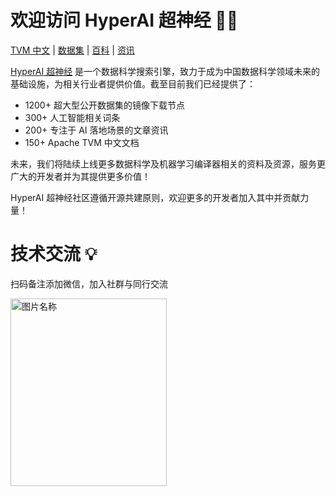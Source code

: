 # 欢迎访问 HyperAI 超神经 🙌🏻 

[TVM 中文](https://tvm.hyper.ai/) |
[数据集](https://hyper.ai/datasets) |
[百科](https://hyper.ai/wiki) |
[资讯](https://hyper.ai/news)

[HyperAI 超神经](https://hyper.ai/) 是一个数据科学搜索引擎，致力于成为中国数据科学领域未来的基础设施，为相关行业者提供价值。截至目前我们已经提供了：

* 1200+ 超大型公开数据集的镜像下载节点
* 300+ 人工智能相关词条
* 200+ 专注于 AI 落地场景的文章资讯
* 150+ Apache TVM 中文文档

未来，我们将陆续上线更多数据科学及机器学习编译器相关的资料及资源，服务更广大的开发者并为其提供更多价值！

HyperAI 超神经社区遵循开源共建原则，欢迎更多的开发者加入其中并贡献力量！

# 技术交流 💡

扫码备注添加微信，加入社群与同行交流

<img src="https://user-images.githubusercontent.com/96356/209057474-889aaae8-6ac5-476f-9532-70e6cc9714f6.jpg" width="250" height="300" alt="图片名称" />
